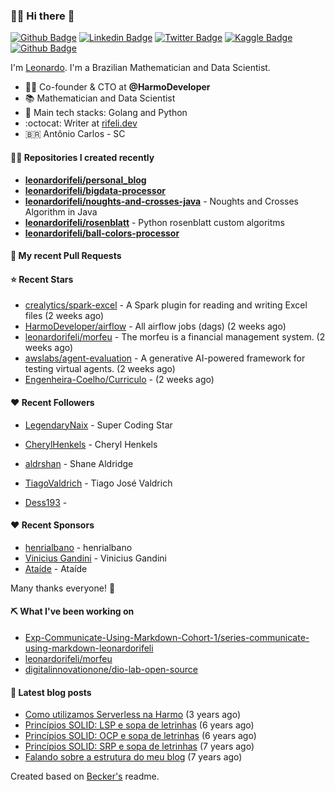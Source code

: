 ### 👨‍💻 Hi there 👋

[![Github Badge](https://img.shields.io/badge/-Github-red?style=flat-square&logo=Github&logoColor=white&link=https://github.com/leonardorifeli)](https://github.com/leonardorifeli)
[![Linkedin Badge](https://img.shields.io/badge/-LinkedIn-red?style=flat-square&logo=Linkedin&logoColor=white&link=https://www.linkedin.com/in/leonardorifeli/)](https://www.linkedin.com/in/leonardorifeli/)
[![Twitter Badge](https://img.shields.io/badge/-Twitter-red?style=flat-square&labelColor=red&logo=twitter&logoColor=white&link=https://twitter.com/leonardorifeli)](https://twitter.com/leonardorifeli)
[![Kaggle Badge](https://img.shields.io/badge/-Kaggle-red?style=flat-square&logo=Kaggle&logoColor=white&link=https://www.kaggle.com/leonardorifeli)](https://www.kaggle.com/leonardorifeli)
[![Github Badge](https://komarev.com/ghpvc/?username=leonardorifeli&label=Profile%20views&color=red&style=flat)](https://github.com/leonardorifeli)

I'm [Leonardo](https://rifeli.dev). I'm a Brazilian Mathematician and Data Scientist.

- :office_worker: Co-founder & CTO at **@HarmoDeveloper**
- 📚 Mathematician and Data Scientist
- 💙 Main tech stacks: Golang and Python
- :octocat: Writer at [rifeli.dev](https://rifeli.dev)
- 🇧🇷 Antônio Carlos - SC

#### 👨‍💻 Repositories I created recently
- **[leonardorifeli/personal_blog](https://github.com/leonardorifeli/personal_blog)**
- **[leonardorifeli/bigdata-processor](https://github.com/leonardorifeli/bigdata-processor)**
- **[leonardorifeli/noughts-and-crosses-java](https://github.com/leonardorifeli/noughts-and-crosses-java)** - Noughts and Crosses Algorithm in Java
- **[leonardorifeli/rosenblatt](https://github.com/leonardorifeli/rosenblatt)** - Python rosenblatt custom algoritms
- **[leonardorifeli/ball-colors-processor](https://github.com/leonardorifeli/ball-colors-processor)**

#### 🔨 My recent Pull Requests



#### ⭐ Recent Stars


- [crealytics/spark-excel](https://github.com/crealytics/spark-excel) - A Spark plugin for reading and writing Excel files (2 weeks ago)
- [HarmoDeveloper/airflow](https://github.com/HarmoDeveloper/airflow) - All airflow jobs (dags) (2 weeks ago)
- [leonardorifeli/morfeu](https://github.com/leonardorifeli/morfeu) - The morfeu is a financial management system. (2 weeks ago)
- [awslabs/agent-evaluation](https://github.com/awslabs/agent-evaluation) - A generative AI-powered framework for testing virtual agents. (2 weeks ago)
- [Engenheira-Coelho/Curriculo](https://github.com/Engenheira-Coelho/Curriculo) -  (2 weeks ago)

#### ❤️ Recent Followers


- [LegendaryNaix](https://github.com/LegendaryNaix) - Super Coding Star

- [CherylHenkels](https://github.com/CherylHenkels) - Cheryl Henkels

- [aldrshan](https://github.com/aldrshan) - Shane Aldridge

- [TiagoValdrich](https://github.com/TiagoValdrich) - Tiago José Valdrich

- [Dess193](https://github.com/Dess193) - 


#### ❤️ Recent Sponsors


- [henrialbano](https://github.com/Heinric) - henrialbano
- [Vinicius Gandini](https://github.com/vinicius-gandini) - Vinicius Gandini
- [Ataíde](https://github.com/wellataide) - Ataíde

Many thanks everyone! 🙏

#### ⛏️ What I've been working on

- [Exp-Communicate-Using-Markdown-Cohort-1/series-communicate-using-markdown-leonardorifeli](https://github.com/Exp-Communicate-Using-Markdown-Cohort-1/series-communicate-using-markdown-leonardorifeli)
- [leonardorifeli/morfeu](https://github.com/leonardorifeli/morfeu)
- [digitalinnovationone/dio-lab-open-source](https://github.com/digitalinnovationone/dio-lab-open-source)

#### 📄 Latest blog posts
- [Como utilizamos Serverless na Harmo](https://rifeli.dev/blog/2020-10-08-como-utilizamos-serverless-na-harmo/) (3 years ago)
- [Princípios SOLID: LSP e sopa de letrinhas](https://rifeli.dev/blog/2017-12-30-principios-solid-lsp-e-sopa-de-letrinhas/) (6 years ago)
- [Princípios SOLID: OCP e sopa de letrinhas](https://rifeli.dev/blog/2017-12-06-principios-solid-ocp-e-sopa-de-letrinhas/) (6 years ago)
- [Princípios SOLID: SRP e sopa de letrinhas](https://rifeli.dev/blog/2017-03-25-principios-solid-srp-e-sopa-de-letrinhas/) (7 years ago)
- [Falando sobre a estrutura do meu blog](https://rifeli.dev/blog/2016-11-11-falando-sobre-a-estrutura-do-meu-blog/) (7 years ago)

Created based on [Becker's](https://github.com/caarlos0) readme.